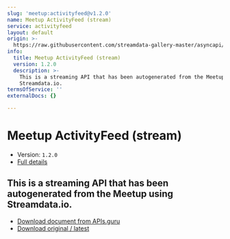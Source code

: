 ```yaml
---
slug: 'meetup:activityfeed@v1.2.0'
name: Meetup ActivityFeed (stream)
service: activityfeed
layout: default
origin: >-
  https://raw.githubusercontent.com/streamdata-gallery-master/asyncapi/master/_listings/meetup/meetup-activityfeed-stream-async.md
info:
  title: Meetup ActivityFeed (stream)
  version: 1.2.0
  description: >-
    This is a streaming API that has been autogenerated from the Meetup using
    Streamdata.io.
termsOfService: ''
externalDocs: {}

---
```

# Meetup ActivityFeed (stream)

* Version: `1.2.0`
* [Full details](../html/meetup:activityfeed@v1.2.0.html)




## This is a streaming API that has been autogenerated from the Meetup using Streamdata.io.



* [Download document from APIs.guru](https://raw.githubusercontent.com/APIs-guru/asyncapi-directory/master/docs/APIs/meetup%3Aactivityfeed%40v1.2.0.yaml)
* [Download original / latest](https://raw.githubusercontent.com/streamdata-gallery-master/asyncapi/master/_listings/meetup/meetup-activityfeed-stream-async.md)

<script type="application/ld+json">
{
  "@context": "http://schema.org/",
  "@type": "WebAPI",
  "description": "This is a streaming API that has been autogenerated from the Meetup using Streamdata.io.",
  "documentation": "",

  "name": "Meetup ActivityFeed (stream)"
}
</script>
